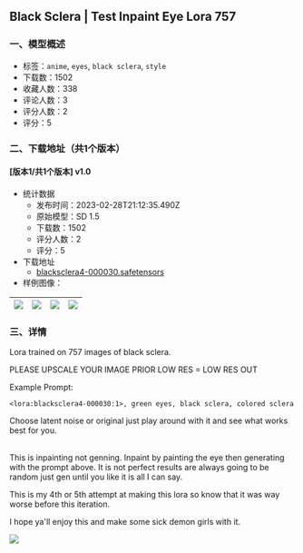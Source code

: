 ## Black Sclera | Test Inpaint Eye Lora 757
### 一、模型概述

- 标签：`anime`, `eyes`, `black sclera`, `style`
- 下载数：1502
- 收藏人数：338
- 评论人数：3
- 评分人数：2
- 评分：5

### 二、下载地址（共1个版本）

#### [版本1/共1个版本] v1.0

- 统计数据
  - 发布时间：2023-02-28T21:12:35.490Z
  - 原始模型：SD 1.5
  - 下载数：1502
  - 评分人数：2
  - 评分：5
- 下载地址
  - [blacksclera4-000030.safetensors](https://civitai.com/api/download/models/16473)
- 样例图像：

| <img src="https://image.civitai.com/xG1nkqKTMzGDvpLrqFT7WA/0ca7fb26-d178-45a1-8d04-895f75a75000/width=450/166219.jpeg" /> | <img src="https://image.civitai.com/xG1nkqKTMzGDvpLrqFT7WA/9a6e6461-0860-496e-590a-fad5f036ab00/width=450/166227.jpeg" /> | <img src="https://image.civitai.com/xG1nkqKTMzGDvpLrqFT7WA/8a446116-2280-4d8e-87b8-c2b292740000/width=450/166226.jpeg" /> | <img src="https://image.civitai.com/xG1nkqKTMzGDvpLrqFT7WA/18f3260d-aa06-491c-9147-f21d143af500/width=450/166225.jpeg" /> |
| ---- | ---- | ---- | ---- |


### 三、详情
<p>Lora trained on 757 images of black sclera.</p><p>PLEASE UPSCALE YOUR IMAGE PRIOR LOW RES = LOW RES OUT</p><p>Example Prompt:</p><p><code>&lt;lora:blacksclera4-000030:1&gt;, green eyes, black sclera, colored sclera</code></p><p>Choose latent noise or original just play around with it and see what works best for you.</p><p><br />This is inpainting not genning. Inpaint by painting the eye then generating with the prompt above. It is not perfect results are always going to be random just gen until you like it is all I can say.</p><p></p><p>This is my 4th or 5th attempt at making this lora so know that it was way worse before this iteration.</p><p>I hope ya'll enjoy this and make some sick demon girls with it.</p><img src="https://imagecache.civitai.com/xG1nkqKTMzGDvpLrqFT7WA/b688f058-b803-4913-abf2-19bee28a7f00/width=525" />